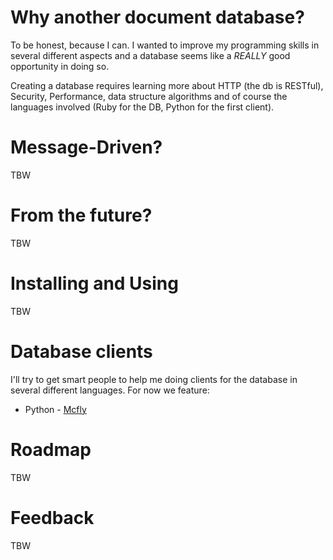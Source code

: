 Why another document database?
==============================

To be honest, because I can. I wanted to improve my programming skills in several different aspects and a database seems like a *REALLY* good opportunity in doing so.

Creating a database requires learning more about HTTP (the db is RESTful), Security, Performance, data structure algorithms and of course the languages involved (Ruby for the DB, Python for the first client).

Message-Driven?
===============

TBW

From the future?
================

TBW

Installing and Using
====================

TBW

Database clients
================

I'll try to get smart people to help me doing clients for the database in several different languages. For now we feature:

* Python - [Mcfly](http://github.com/heynemann/mcfly)

Roadmap
=======

TBW

Feedback
========

TBW
